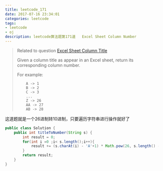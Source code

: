 ```yaml
---
title: leetcode_171
date: 2017-07-16 23:34:01
categories: leetcode
tags: 
- leetcode
- oj
description: leetcode算法题第171道 	Excel Sheet Column Number   
---
```


> Related to question [Excel Sheet Column Title](https://leetcode.com/problems/excel-sheet-column-title/)
>
> Given a column title as appear in an Excel sheet, return its corresponding column number.
>
> For example:
>
> ```
>     A -> 1
>     B -> 2
>     C -> 3
>     ...
>     Z -> 26
>     AA -> 27
>     AB -> 28 
> ```

这道题就是一个26进制转10进制，只要遍历字符串进行操作就好了

```java
public class Solution {
    public int titleToNumber(String s) {
        int result = 0;
        for(int i =0 ;i< s.length();i++){
            result += (s.charAt(i) - 'A'+1) * Math.pow(26, s.length() - 1 - i);
        }
        return result;
    }
}
```

